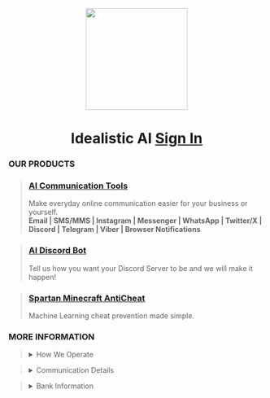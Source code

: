 <p align="center"><img src='https://vagdedes.com/.images/idealistic/logoCircular.png' width='200' height='200'></p> 

# <div align="center">Idealistic AI [Sign In](https://www.idealistic.ai/account)</div>

### OUR PRODUCTS
> ### [AI Communication Tools](https://www.idealistic.ai/github/reader/?path=products/ai_communication_tools)
> Make everyday online communication easier for your business or yourself.<br>
> **Email | SMS/MMS | Instagram | Messenger | WhatsApp | Twitter/X | Discord | Telegram | Viber | Browser Notifications**

> ### [AI Discord Bot](https://www.idealistic.ai/github/reader/?path=products/ai_discord_bot)
> Tell us how you want your Discord Server to be and we will make it happen!

> ### [Spartan Minecraft AntiCheat](https://www.idealistic.ai/github/reader/?repo=Spartan-AntiCheat)
> Machine Learning cheat prevention made simple.
 
### MORE INFORMATION
> <details>
> <summary>How We Operate</summary>
> <a href="https://www.idealistic.ai/discord">Discord</a> is used for communication and for managing your <a href="https://www.idealistic.ai/account">Idealistic AI account</a>. <b>(Discord Account Required In Mobile)</b>
> <br>
> <a href="https://www.idealistic.ai/patreon">Patreon</a> is used for purchases. <b>(Patreon Account Required)</b>
> </details>

> <details>
> <summary>Communication Details</summary>
> <br>
> Email: contact@idealistic.ai
> <br>
> Discord: <a href="https://www.idealistic.ai/discord">https://www.idealistic.ai/discord</a>
> <br>
> Communication Form: <a href="https://www.idealistic.ai/account/profile/contact">https://www.idealistic.ai/account/profile/contact</a>
> </details> 

> <details>
> <summary>Bank Information</summary>
> 
> IBAN: GR42 0172 1530 0051 5310 4184 935
> <br>
> BIC/SWIFT: <a href="https://www.piraeusbank.gr">PIRBGRAA</a>
> <br>
> Located: Athens, Europe
> </details>
